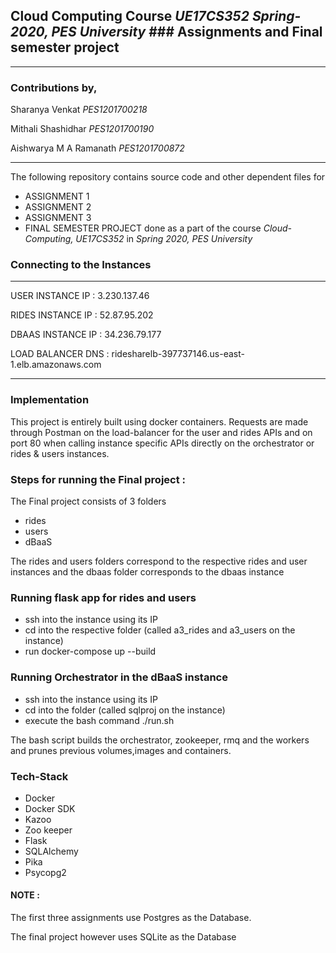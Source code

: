
## Cloud Computing Course *UE17CS352 Spring-2020, PES University* ### Assignments and Final semester project

--------------------------------
### Contributions by,

Sharanya Venkat *PES1201700218*

Mithali Shashidhar *PES1201700190*

Aishwarya M A Ramanath *PES1201700872*

--------------------------------

The following repository contains source code and other dependent files for
- ASSIGNMENT 1
- ASSIGNMENT 2
- ASSIGNMENT 3
- FINAL SEMESTER PROJECT
done as a part of the course *Cloud-Computing, UE17CS352* in *Spring 2020, PES University*

### Connecting to the Instances
-------------------------------

USER INSTANCE IP : 3.230.137.46

RIDES INSTANCE IP : 52.87.95.202

DBAAS INSTANCE IP : 34.236.79.177

LOAD BALANCER DNS : ridesharelb-397737146.us-east-1.elb.amazonaws.com

--------------------------------

### Implementation

This project is entirely built using docker containers.
Requests are made through Postman on the load-balancer for the user and rides APIs and on port 80 when calling instance specific APIs directly on the orchestrator or rides & users instances.

### Steps for running the Final project :

The Final project consists of 3 folders
- rides
- users
- dBaaS

The rides and users folders correspond to the respective rides and user instances and the dbaas folder corresponds to the dbaas instance

### Running flask app for rides and users
- ssh into the instance using its IP
- cd into the respective folder (called a3_rides and a3_users on the instance)
- run docker-compose up --build


### Running Orchestrator in the dBaaS instance
- ssh into the instance using its IP
- cd into the folder (called sqlproj on the instance)
- execute the bash command ./run.sh

 The bash script builds the orchestrator, zookeeper, rmq and the workers and prunes previous volumes,images and containers.
 
 ### Tech-Stack
 - Docker
 - Docker SDK
 - Kazoo
 - Zoo keeper
 - Flask
 - SQLAlchemy
 - Pika
 - Psycopg2
 
 #### NOTE : 
The first three assignments use Postgres as the Database.

The final project however uses SQLite as the Database


